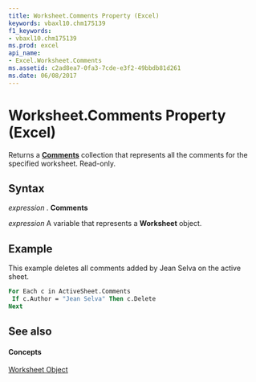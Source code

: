 ```yaml
---
title: Worksheet.Comments Property (Excel)
keywords: vbaxl10.chm175139
f1_keywords:
- vbaxl10.chm175139
ms.prod: excel
api_name:
- Excel.Worksheet.Comments
ms.assetid: c2ad8ea7-0fa3-7cde-e3f2-49bbdb81d261
ms.date: 06/08/2017
---
```



# Worksheet.Comments Property (Excel)

Returns a  **[Comments](comments-object-excel.md)** collection that represents all the comments for the specified worksheet. Read-only.


## Syntax

 _expression_ . **Comments**

 _expression_ A variable that represents a **Worksheet** object.


## Example

This example deletes all comments added by Jean Selva on the active sheet.


```vb
For Each c in ActiveSheet.Comments 
 If c.Author = "Jean Selva" Then c.Delete 
Next
```


## See also


#### Concepts


[Worksheet Object](worksheet-object-excel.md)

